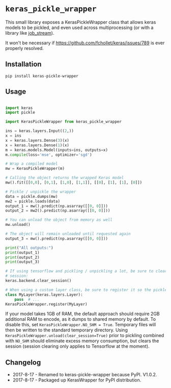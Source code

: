 # `keras_pickle_wrapper`

This small library exposes a KerasPickleWrapper class that allows keras models to be pickled, and even used across multiprocessing (or with a library like [job\_stream](https://github.com/wwoods/job_stream)).

It won't be necessary if https://github.com/fchollet/keras/issues/789 is ever properly resolved.

## Installation

`pip install keras-pickle-wrapper`

## Usage

```python

import keras
import pickle

import KerasPickleWrapper from keras_pickle_wrapper

ins = keras.layers.Input((2,))
x = ins
x = keras.layers.Dense(3)(x)
x = keras.layers.Dense(1)(x)
m = keras.models.Model(inputs=ins, outputs=x)
m.compile(loss='mse', optimizer='sgd')

# Wrap a compiled model
mw = KerasPickleWrapper(m)

# Calling the object returns the wrapped Keras model
mw().fit([[0,0], [0,1], [1,0], [1,1]], [[0], [1], [1], [0]])

# Pickle / unpickle the wrapper
data = pickle.dumps(mw)
mw2 = pickle.loads(data)
output_1 = mw().predict(np.asarray([[0, 0]]))
output_2 = mw2().predict(np.asarray([[0, 0]]))

# You can unload the object from memory as well
mw.unload()

# The object will remain unloaded until requested again
output_3 = mw().predict(np.asarray([[0, 0]]))

print("All outputs:")
print(output_1)
print(output_2)
print(output_3)

# If using tensorflow and pickling / unpickling a lot, be sure to clear the 
# session:
keras.backend.clear_session()

# When using a custom layer class, be sure to register it so the pickler works
class MyLayer(keras.layers.Layer):
    pass  # ...
KerasPickleWrapper.register(MyLayer)
```

If your model takes 1GB of RAM, the default approach should require 2GB additional RAM to encode, as it dumps to shared memory by default.  To disable this, set `KerasPickleWrapper.NO_SHM = True`.  Temporary files will then be written to the standard temporary directory.  Using `KerasPickleWrapper.unload(clear_session=True)` prior to pickling combined with `NO_SHM` should eliminate excess memory consumption, but clears the session (session clearing only applies to Tensorflow at the moment).


## Changelog

* 2017-8-17 - Renamed to keras-pickle-wrapper because PyPI.  V1.0.2.
* 2017-8-17 - Packaged up KerasWrapper for PyPI distribution.


